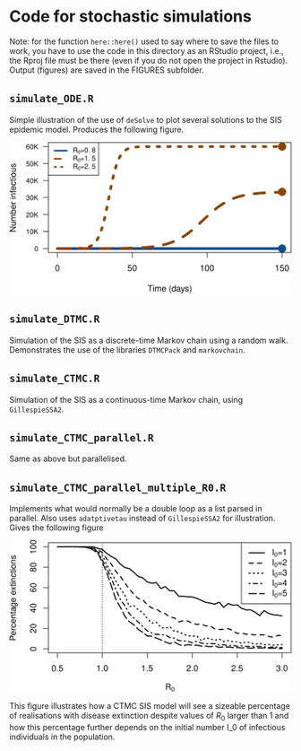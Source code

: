 # Code for stochastic simulations

Note: for the function `here::here()` used to say where to save the files to work, you have to use the code in this directory as an RStudio project, i.e., the Rproj file must be there (even if you do not open the project in Rstudio). Output (figures) are saved in the FIGURES subfolder.

## `simulate_ODE.R`
Simple illustration of the use of `deSolve` to plot several solutions to the SIS epidemic model. Produces the following figure.

![width:400px](https://github.com/julien-arino/UK-APASI/blob/7db02e07e5af2259d578317b89c0db9080f945e8/StochasticSimulations/FIGURES/ODE_SIS.png)

## `simulate_DTMC.R`
Simulation of the SIS as a discrete-time Markov chain using a random walk. Demonstrates the use of the libraries `DTMCPack` and `markovchain`.

## `simulate_CTMC.R`
Simulation of the SIS as a continuous-time Markov chain, using `GillespieSSA2`.

## `simulate_CTMC_parallel.R`
Same as above but parallelised.

## `simulate_CTMC_parallel_multiple_R0.R`
Implements what would normally be a double loop as a list parsed in parallel. Also uses `adatptivetau` instead of `GillespieSSA2` for illustration. Gives the following figure

![width:400px](https://github.com/julien-arino/UK-APASI/blob/298796a1e3c675aa7d0f03e08b482ff2c68a412c/StochasticSimulations/FIGURES/extinctions_fct_R0.png)

This figure illustrates how a CTMC SIS model will see a sizeable percentage of realisations with disease extinction despite values of $R_0$ larger than 1 and how this percentage further depends on the initial number I_0 of infectious individuals in the population.
